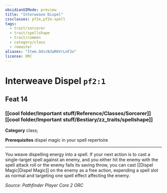 ```yaml
---
obsidianUIMode: preview
title: "Interweave Dispel"
cssclasses: pf2e,pf2e-spell
tags:
  - trait/sorcerer
  - trait/spellshape
  - trait/common
  - category/class
  - remaster
aliases: "Item.OdvcNJwR6VrLnF2o"
license: ORC
---
```

# Interweave Dispel `pf2:1`
## Feat 14
### [[cool folder/Important stuff/Reference/Classes/Sorcerer]][[cool folder/Important stuff/Bestiary/zz_traits/spellshape]]

**Category** class; 



**Prerequisites** dispel magic in your spell repertoire
* * *
You weave dispelling energy into a spell. If your next action is to cast a single-target spell against an enemy, and you either hit the enemy with the spell attack roll or the enemy fails its saving throw, you can cast [[Dispel Magic|Dispel Magic]] on the enemy as a free action, expending a spell slot as normal and targeting one spell effect affecting the enemy.

*Source: Pathfinder Player Core 2*
*ORC*